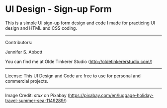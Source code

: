 UI Design - Sign-up Form
=======

This is a simple UI sign-up form design and code I made for practicing UI design and HTML and CSS coding.

---

Contributors:

Jennifer S. Abbott

You can find me at Olde Tinkerer Studio (http://oldetinkererstudio.com/)

---

License: This UI Design and Code are free to use for personal and commercial projects. 

---

Image Credit: *stux* on Pixabay (https://pixabay.com/en/luggage-holiday-travel-summer-sea-1149289/)